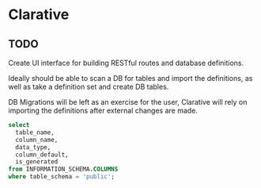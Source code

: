 # Clarative

## TODO

Create UI interface for building RESTful routes and database definitions.

Ideally should be able to scan a DB for tables and import the definitions, as well as take a definition set and create DB tables.

DB Migrations will be left as an exercise for the user, Clarative will rely on importing the definitions after external changes are made.

```sql
select
  table_name,
  column_name,
  data_type,
  column_default,
  is_generated
from INFORMATION_SCHEMA.COLUMNS
where table_schema = 'public';
```
